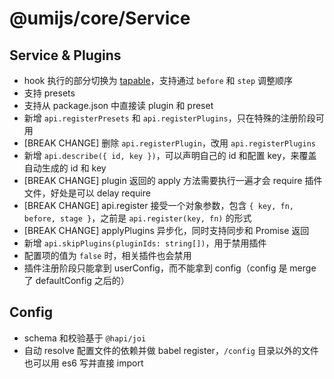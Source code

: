 # @umijs/core/Service

## Service & Plugins

- hook 执行的部分切换为 [tapable](https://github.com/webpack/tapable)，支持通过 `before` 和 `step` 调整顺序
- 支持 presets
- 支持从 package.json 中直接读 plugin 和 preset
- 新增 `api.registerPresets` 和 `api.registerPlugins`，只在特殊的注册阶段可用
- [BREAK CHANGE] 删除 `api.registerPlugin`，改用 `api.registerPlugins`
- 新增 `api.describe({ id, key })`，可以声明自己的 id 和配置 key，来覆盖自动生成的 id 和 key
- [BREAK CHANGE] plugin 返回的 apply 方法需要执行一遍才会 require 插件文件，好处是可以 delay require
- [BREAK CHANGE] api.register 接受一个对象参数，包含 `{ key, fn, before, stage }`，之前是 `api.register(key, fn)` 的形式
- [BREAK CHANGE] applyPlugins 异步化，同时支持同步和 Promise 返回
- 新增 `api.skipPlugins(pluginIds: string[])`，用于禁用插件
- 配置项的值为 `false` 时，相关插件也会禁用
- 插件注册阶段只能拿到 userConfig，而不能拿到 config（config 是 merge 了 defaultConfig 之后的）

## Config

- schema 和校验基于 `@hapi/joi`
- 自动 resolve 配置文件的依赖并做 babel register，`/config` 目录以外的文件也可以用 es6 写并直接 import
